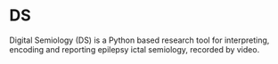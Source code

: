 # DS
Digital Semiology (DS) is a Python based research tool for interpreting, encoding and reporting epilepsy ictal semiology, recorded by video.
